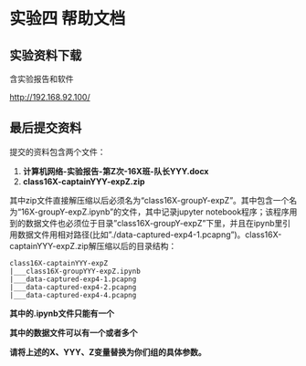 # 实验四 帮助文档

## 实验资料下载

含实验报告和软件

<http://192.168.92.100/>

## 最后提交资料

提交的资料包含两个文件：
   1. **计算机网络-实验报告-第Z次-16X班-队长YYY.docx**
   2. **class16X-captainYYY-expZ.zip**

其中zip文件直接解压缩以后必须名为“class16X-groupY-expZ”。其中包含一个名为“16X-groupY-expZ.ipynb”的文件，其中记录jupyter notebook程序；该程序用到的数据文件也必须位于目录”class16X-groupY-expZ”下里，并且在ipynb里引用数据文件用相对路径(比如”./data-captured-exp4-1.pcapng”)。class16X-captainYYY-expZ.zip解压缩以后的目录结构：

```
class16X-captainYYY-expZ
|___class16X-groupYYY-expZ.ipynb
|___data-captured-exp4-1.pcapng
|___data-captured-exp4-2.pcapng
|___data-captured-exp4-4.pcapng

```
**其中的.ipynb文件只能有一个**

**其中的数据文件可以有一个或者多个**

**请将上述的X、YYY、Z变量替换为你们组的具体参数。**
